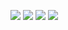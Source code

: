 ![](http://github-profile-summary-cards.vercel.app/api/cards/profile-details?username=surchandram&theme=transparent)
![](http://github-profile-summary-cards.vercel.app/api/cards/repos-per-language?username=vn7n24fzkq&theme=transparent)
![](http://github-profile-summary-cards.vercel.app/api/cards/most-commit-language?username=vn7n24fzkq&theme=transparent)
![](http://github-profile-summary-cards.vercel.app/api/cards/stats?username=vn7n24fzkq&theme=transparent)



